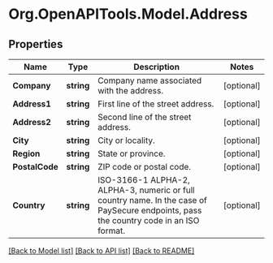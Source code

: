 # Org.OpenAPITools.Model.Address
## Properties

Name | Type | Description | Notes
------------ | ------------- | ------------- | -------------
**Company** | **string** | Company name associated with the address. | [optional] 
**Address1** | **string** | First line of the street address. | [optional] 
**Address2** | **string** | Second line of the street address. | [optional] 
**City** | **string** | City or locality. | [optional] 
**Region** | **string** | State or province. | [optional] 
**PostalCode** | **string** | ZIP code or postal code. | [optional] 
**Country** | **string** | ISO-3166-1  ALPHA-2, ALPHA-3, numeric or full country name. In the case of PaySecure endpoints, pass the country code in an ISO format. | [optional] 

[[Back to Model list]](../README.md#documentation-for-models) [[Back to API list]](../README.md#documentation-for-api-endpoints) [[Back to README]](../README.md)

